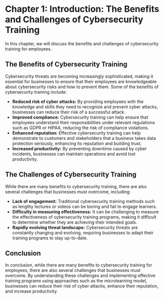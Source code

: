 Chapter 1: Introduction: The Benefits and Challenges of Cybersecurity Training
==============================================================================

In this chapter, we will discuss the benefits and challenges of cybersecurity training for employees.

The Benefits of Cybersecurity Training
--------------------------------------

Cybersecurity threats are becoming increasingly sophisticated, making it essential for businesses to ensure that their employees are knowledgeable about cybersecurity risks and how to prevent them. Some of the benefits of cybersecurity training include:

* **Reduced risk of cyber attacks:** By providing employees with the knowledge and skills they need to recognize and prevent cyber attacks, businesses can reduce their risk of a successful attack.
* **Improved compliance:** Cybersecurity training can help ensure that employees understand their responsibilities under relevant regulations such as GDPR or HIPAA, reducing the risk of compliance violations.
* **Enhanced reputation:** Effective cybersecurity training can help demonstrate to customers and stakeholders that a business takes data protection seriously, enhancing its reputation and building trust.
* **Increased productivity:** By preventing downtime caused by cyber incidents, businesses can maintain operations and avoid lost productivity.

The Challenges of Cybersecurity Training
----------------------------------------

While there are many benefits to cybersecurity training, there are also several challenges that businesses must overcome, including:

* **Lack of engagement:** Traditional cybersecurity training methods such as lengthy lectures or videos can be boring and fail to engage learners.
* **Difficulty in measuring effectiveness:** It can be challenging to measure the effectiveness of cybersecurity training programs, making it difficult to determine whether they are achieving their intended goals.
* **Rapidly evolving threat landscape:** Cybersecurity threats are constantly changing and evolving, requiring businesses to adapt their training programs to stay up-to-date.

Conclusion
----------

In conclusion, while there are many benefits to cybersecurity training for employees, there are also several challenges that businesses must overcome. By understanding these challenges and implementing effective training programs using approaches such as the microlearning model, businesses can reduce their risk of cyber attacks, enhance their reputation, and increase productivity.
